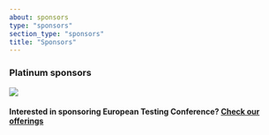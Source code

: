 ```yaml
---
about: sponsors
type: "sponsors"
section_type: "sponsors"
title: "Sponsors"
---
```


<div class="b-sponsors_platinum b-sponsors_active">
<h3>Platinum sponsors </h3>
<span class="b-sponsors__sponsor  b-sponsor"> <a class="b-sponsor__link" href="http://comiq.fi/"><img src="/images/2017/sponsors/comiq.png"></a></span>
</div>
<h4>Interested in sponsoring European Testing Conference? <a href="/images/2018/sponsors/european_testing_conference2018_sponsorship.pdf">Check our offerings</a></h4>
